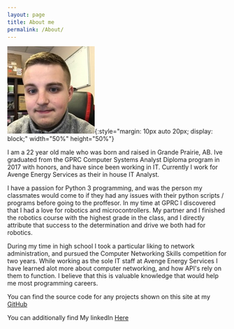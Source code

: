 ```yaml
---
layout: page
title: About me
permalink: /About/
---
```


![A picture of me](/assets/profilePic.jpg){:style="margin: 10px auto 20px; display: block;" width="50%" height="50%"}

I am a 22 year old male who was born and raised in Grande Prairie, AB. 
Ive graduated from the GPRC Computer Systems Analyst Diploma program in 2017 with honors, and have since been working in IT. Currently I work for Avenge Energy Services as their in house IT Analyst.

I have a passion for Python 3 programming, and was the person my classmates would come to  if they had any issues with their python scripts / programs before going to the proffesor.
In my time at GPRC I discovered that I had a love for robotics and microcontrollers. My partner and I finished the robotics course with the highest grade in the class, and I directly attribute that success to the determination and drive we both had for robotics.

During my time in high school I took a particular liking to network administration, and pursued the Computer Networking Skills competition for two years. While working as the sole IT staff at Avenge Energy Services I have learned alot more about computer networking, and how API's rely on them to function. I believe that this is valuable knowledge that would help me most programming careers.

You can find the source code for any projects shown on this site at my [GitHub](https://github.com/ChrisB49)

You can additionally find My linkedIn [Here](https://www.linkedin.com/in/christopher-becak-ab150417b)

